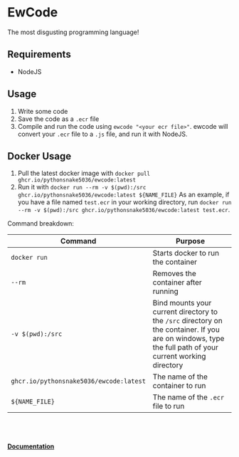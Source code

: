 # EwCode
The most disgusting programming language!

## Requirements
- NodeJS

## Usage
1. Write some code
2. Save the code as a `.ecr` file
3. Compile and run the code using `ewcode "<your ecr file>"`. ewcode will convert your `.ecr` file to a `.js` file, and run it with NodeJS.

## Docker Usage
1. Pull the latest docker image with `docker pull ghcr.io/pythonsnake5036/ewcode:latest`
2. Run it with `docker run --rm -v $(pwd):/src ghcr.io/pythonsnake5036/ewcode:latest ${NAME_FILE}`
As an example, if you have a file named `test.ecr` in your working directory, run `docker run --rm -v $(pwd):/src ghcr.io/pythonsnake5036/ewcode:latest test.ecr`.

Command breakdown:

|   Command   |   Purpose   |
| ----------- | ----------- |
| `docker run`| Starts docker to run the container |
|    `--rm`   | Removes the container after running |
| `-v $(pwd):/src`| Bind mounts your current directory to the `/src` directory on the container. If you are on windows, type the full path of your current working directory |
| `ghcr.io/pythonsnake5036/ewcode:latest` | The name of the container to run |
| `${NAME_FILE}` | The name of the `.ecr` file to run |

<br /><br /><br />
**[Documentation](https://github.com/EnderixMC/EwCode/wiki)**

